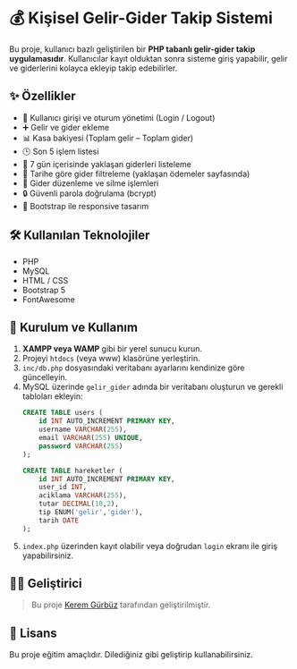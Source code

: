 # 💰 Kişisel Gelir-Gider Takip Sistemi

Bu proje, kullanıcı bazlı geliştirilen bir **PHP tabanlı gelir-gider takip uygulamasıdır**. Kullanıcılar kayıt olduktan sonra sisteme giriş yapabilir, gelir ve giderlerini kolayca ekleyip takip edebilirler.

## ✨ Özellikler

- 👤 Kullanıcı girişi ve oturum yönetimi (Login / Logout)
- ➕ Gelir ve gider ekleme
- 📊 Kasa bakiyesi (Toplam gelir – Toplam gider)
- 🕒 Son 5 işlem listesi
- 🔔 7 gün içerisinde yaklaşan giderleri listeleme
- 📅 Tarihe göre gider filtreleme (yaklaşan ödemeler sayfasında)
- 🧾 Gider düzenleme ve silme işlemleri
- 🔒 Güvenli parola doğrulama (bcrypt)
- 🎨 Bootstrap ile responsive tasarım

## 🛠️ Kullanılan Teknolojiler

- PHP
- MySQL
- HTML / CSS
- Bootstrap 5
- FontAwesome

## 📂 Kurulum ve Kullanım

1. **XAMPP veya WAMP** gibi bir yerel sunucu kurun.
2. Projeyi `htdocs` (veya www) klasörüne yerleştirin.
3. `inc/db.php` dosyasındaki veritabanı ayarlarını kendinize göre güncelleyin.
4. MySQL üzerinde `gelir_gider` adında bir veritabanı oluşturun ve gerekli tabloları ekleyin:
    ```sql
    CREATE TABLE users (
        id INT AUTO_INCREMENT PRIMARY KEY,
        username VARCHAR(255),
        email VARCHAR(255) UNIQUE,
        password VARCHAR(255)
    );

    CREATE TABLE hareketler (
        id INT AUTO_INCREMENT PRIMARY KEY,
        user_id INT,
        aciklama VARCHAR(255),
        tutar DECIMAL(10,2),
        tip ENUM('gelir','gider'),
        tarih DATE
    );
    ```
5. `index.php` üzerinden kayıt olabilir veya doğrudan `login` ekranı ile giriş yapabilirsiniz.

## 👨‍💻 Geliştirici

> Bu proje [Kerem Gürbüz](https://github.com/KeremGURBUZZ) tarafından geliştirilmiştir.

## 📄 Lisans

Bu proje eğitim amaçlıdır. Dilediğiniz gibi geliştirip kullanabilirsiniz.
